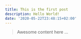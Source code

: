 ```yaml
---
title: This is the first post
description: Hello World!
date: '2020-05-22T23:48:15+02:00'
---
```

> Awesome content here ...
